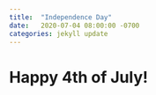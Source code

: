 ```yaml
---
title:  "Independence Day"
date:   2020-07-04 08:00:00 -0700
categories: jekyll update
---
```

# Happy 4th of July!
